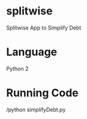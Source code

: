 # splitwise
Splitwise App to Simplify Debt 

# Language
Python 2

# Running Code
<path-to-python2>/python simplifyDebt.py
